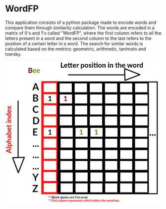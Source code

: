 # WordFP
This application consists of a python package made to encode words and compare them through similarity calculation.
The words are encoded in a matrix of 0's and 1's called "WordFP", where the first column refers to all the letters
present in a word and the second column to the last refers to the position of a certain letter in a word.
The search for similar words is calculated based on the metrics: geometric, arithmetic, tanimoto and tversky.

<img src="/examples/illustration.png?raw=true" width=500 align="center">
